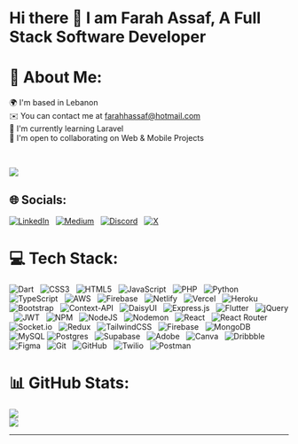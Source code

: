 # Hi there 👋 I am Farah Assaf, A Full Stack Software Developer


# 💫 About Me:
🌍  I'm based in Lebanon<br>✉️  You can contact me at farahhassaf@hotmail.com<br>🧠  I'm currently learning Laravel<br>🤝  I'm open to collaborating on Web & Mobile Projects<br>

<br>

[![](https://visitcount.itsvg.in/api?id=farahassaf-25&icon=0&color=0)](https://visitcount.itsvg.in)


## 🌐 Socials:
[![LinkedIn](https://img.shields.io/badge/LinkedIn-%230077B5.svg?logo=linkedin&logoColor=white)](https://www.linkedin.com/in/farah-h-assaf/) &nbsp;&nbsp;[![Medium](https://img.shields.io/badge/Medium-12100E?logo=medium&logoColor=white)](https://medium.com/@https://medium.com/@farahhassaf) &nbsp;&nbsp;[![Discord](https://img.shields.io/badge/Discord-%237289DA.svg?logo=discord&logoColor=white)](https://discord.gg/https://discord.com/invite/nM39uRXE) &nbsp;&nbsp;[![X](https://img.shields.io/badge/X-black.svg?logo=X&logoColor=white)](https://x.com/farahassaf_) 

# 💻 Tech Stack:
![Dart](https://img.shields.io/badge/dart-%230175C2.svg?style=for-the-badge&logo=dart&logoColor=white) &nbsp;&nbsp;![CSS3](https://img.shields.io/badge/css3-%231572B6.svg?style=for-the-badge&logo=css3&logoColor=white) &nbsp;&nbsp;![HTML5](https://img.shields.io/badge/html5-%23E34F26.svg?style=for-the-badge&logo=html5&logoColor=white) &nbsp;&nbsp;![JavaScript](https://img.shields.io/badge/javascript-%23323330.svg?style=for-the-badge&logo=javascript&logoColor=%23F7DF1E) &nbsp;&nbsp;![PHP](https://img.shields.io/badge/php-%23777BB4.svg?style=for-the-badge&logo=php&logoColor=white) &nbsp;&nbsp;![Python](https://img.shields.io/badge/python-3670A0?style=for-the-badge&logo=python&logoColor=ffdd54) &nbsp;&nbsp;![TypeScript](https://img.shields.io/badge/typescript-%23007ACC.svg?style=for-the-badge&logo=typescript&logoColor=white) &nbsp;&nbsp;![AWS](https://img.shields.io/badge/AWS-%23FF9900.svg?style=for-the-badge&logo=amazon-aws&logoColor=white) &nbsp;&nbsp;![Firebase](https://img.shields.io/badge/firebase-%23039BE5.svg?style=for-the-badge&logo=firebase) &nbsp;&nbsp;![Netlify](https://img.shields.io/badge/netlify-%23000000.svg?style=for-the-badge&logo=netlify&logoColor=#00C7B7) &nbsp;&nbsp;![Vercel](https://img.shields.io/badge/vercel-%23000000.svg?style=for-the-badge&logo=vercel&logoColor=white) &nbsp;&nbsp;![Heroku](https://img.shields.io/badge/heroku-%23430098.svg?style=for-the-badge&logo=heroku&logoColor=white) &nbsp;&nbsp;![Bootstrap](https://img.shields.io/badge/bootstrap-%238511FA.svg?style=for-the-badge&logo=bootstrap&logoColor=white) &nbsp;&nbsp;![Context-API](https://img.shields.io/badge/Context--Api-000000?style=for-the-badge&logo=react) &nbsp;&nbsp;![DaisyUI](https://img.shields.io/badge/daisyui-5A0EF8?style=for-the-badge&logo=daisyui&logoColor=white) &nbsp;&nbsp;![Express.js](https://img.shields.io/badge/express.js-%23404d59.svg?style=for-the-badge&logo=express&logoColor=%2361DAFB) &nbsp;&nbsp;![Flutter](https://img.shields.io/badge/Flutter-%2302569B.svg?style=for-the-badge&logo=Flutter&logoColor=white) &nbsp;&nbsp;![jQuery](https://img.shields.io/badge/jquery-%230769AD.svg?style=for-the-badge&logo=jquery&logoColor=white) &nbsp;&nbsp;![JWT](https://img.shields.io/badge/JWT-black?style=for-the-badge&logo=JSON%20web%20tokens) &nbsp;&nbsp;![NPM](https://img.shields.io/badge/NPM-%23CB3837.svg?style=for-the-badge&logo=npm&logoColor=white) &nbsp;&nbsp;![NodeJS](https://img.shields.io/badge/node.js-6DA55F?style=for-the-badge&logo=node.js&logoColor=white) &nbsp;&nbsp;![Nodemon](https://img.shields.io/badge/NODEMON-%23323330.svg?style=for-the-badge&logo=nodemon&logoColor=%BBDEAD) &nbsp;&nbsp;![React](https://img.shields.io/badge/react-%2320232a.svg?style=for-the-badge&logo=react&logoColor=%2361DAFB) &nbsp;&nbsp;![React Router](https://img.shields.io/badge/React_Router-CA4245?style=for-the-badge&logo=react-router&logoColor=white) &nbsp;&nbsp;![Socket.io](https://img.shields.io/badge/Socket.io-black?style=for-the-badge&logo=socket.io&badgeColor=010101) &nbsp;&nbsp;![Redux](https://img.shields.io/badge/redux-%23593d88.svg?style=for-the-badge&logo=redux&logoColor=white) &nbsp;&nbsp;![TailwindCSS](https://img.shields.io/badge/tailwindcss-%2338B2AC.svg?style=for-the-badge&logo=tailwind-css&logoColor=white) &nbsp;&nbsp;![Firebase](https://img.shields.io/badge/firebase-a08021?style=for-the-badge&logo=firebase&logoColor=ffcd34) &nbsp;&nbsp;![MongoDB](https://img.shields.io/badge/MongoDB-%234ea94b.svg?style=for-the-badge&logo=mongodb&logoColor=white) &nbsp;&nbsp;![MySQL](https://img.shields.io/badge/mysql-4479A1.svg?style=for-the-badge&logo=mysql&logoColor=white) ![Postgres](https://img.shields.io/badge/postgres-%23316192.svg?style=for-the-badge&logo=postgresql&logoColor=white) &nbsp;&nbsp;![Supabase](https://img.shields.io/badge/Supabase-3ECF8E?style=for-the-badge&logo=supabase&logoColor=white) &nbsp;&nbsp;![Adobe](https://img.shields.io/badge/adobe-%23FF0000.svg?style=for-the-badge&logo=adobe&logoColor=white) &nbsp;&nbsp;![Canva](https://img.shields.io/badge/Canva-%2300C4CC.svg?style=for-the-badge&logo=Canva&logoColor=white) &nbsp;&nbsp;![Dribbble](https://img.shields.io/badge/Dribbble-EA4C89?style=for-the-badge&logo=dribbble&logoColor=white) &nbsp;&nbsp;![Figma](https://img.shields.io/badge/figma-%23F24E1E.svg?style=for-the-badge&logo=figma&logoColor=white) &nbsp;&nbsp;![Git](https://img.shields.io/badge/git-%23F05033.svg?style=for-the-badge&logo=git&logoColor=white) &nbsp;&nbsp;![GitHub](https://img.shields.io/badge/github-%23121011.svg?style=for-the-badge&logo=github&logoColor=white) &nbsp;&nbsp;![Twilio](https://img.shields.io/badge/Twilio-F22F46?style=for-the-badge&logo=Twilio&logoColor=white) &nbsp;&nbsp;![Postman](https://img.shields.io/badge/Postman-FF6C37?style=for-the-badge&logo=postman&logoColor=white)
# 📊 GitHub Stats:
<!--![](https://github-readme-stats.vercel.app/api?username=farahassaf-25&theme=dark&hide_border=false&include_all_commits=true&count_private=true)<br/>-->
![](https://github-readme-streak-stats.herokuapp.com/?user=farahassaf-25&theme=dark&hide_border=false)<br/>
![](https://github-readme-stats.vercel.app/api/top-langs/?username=farahassaf-25&theme=dark&hide_border=false&include_all_commits=true&count_private=true&layout=compact)

---

